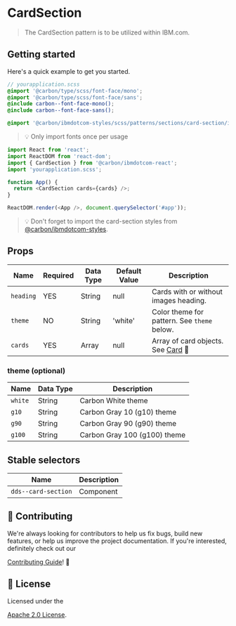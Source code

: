 # CardSection

> The CardSection pattern is to be utilized within IBM.com.

## Getting started

Here's a quick example to get you started.

```scss
// yourapplication.scss
@import '@carbon/type/scss/font-face/mono';
@import '@carbon/type/scss/font-face/sans';
@include carbon--font-face-mono();
@include carbon--font-face-sans();

@import '@carbon/ibmdotcom-styles/scss/patterns/sections/card-section/index';
```

> 💡 Only import fonts once per usage

```javascript
import React from 'react';
import ReactDOM from 'react-dom';
import { CardSection } from '@carbon/ibmdotcom-react';
import 'yourapplication.scss';

function App() {
  return <CardSection cards={cards} />;
}

ReactDOM.render(<App />, document.querySelector('#app'));
```

> 💡 Don't forget to import the card-section styles from
> [@carbon/ibmdotcom-styles](https://github.com/carbon-design-system/ibm-dotcom-library/blob/master/packages/styles).

## Props

| Name      | Required | Data Type | Default Value | Description                                                                                                                                                          |
| --------- | -------- | --------- | ------------- | -------------------------------------------------------------------------------------------------------------------------------------------------------------------- |
| `heading` | YES      | String    | null          | Cards with or without images heading.                                                                                                                                |
| `theme`   | NO       | String    | 'white'       | Color theme for pattern. See `theme` below.                                                                                                                          |
| `cards`   | YES      | Array     | null          | Array of card objects. See [Card](https://github.com/carbon-design-system/ibm-dotcom-library/tree/master/packages/react/src/patterns/sub-patterns/Card/README.md) 👀 |

### theme (optional)

| Name    | Data Type | Description                  |
| ------- | --------- | ---------------------------- |
| `white` | String    | Carbon White theme           |
| `g10`   | String    | Carbon Gray 10 (g10) theme   |
| `g90`   | String    | Carbon Gray 90 (g90) theme   |
| `g100`  | String    | Carbon Gray 100 (g100) theme |

## Stable selectors

| Name                | Description |
| ------------------- | ----------- |
| `dds--card-section` | Component   |

## 🙌 Contributing

We're always looking for contributors to help us fix bugs, build new features,
or help us improve the project documentation. If you're interested, definitely
check out our

[Contributing Guide](https://github.com/carbon-design-system/ibm-dotcom-library/blob/master/.github/CONTRIBUTING.md)!
👀

## 📝 License

Licensed under the

[Apache 2.0 License](https://github.com/carbon-design-system/ibm-dotcom-library/blob/master/LICENSE).
